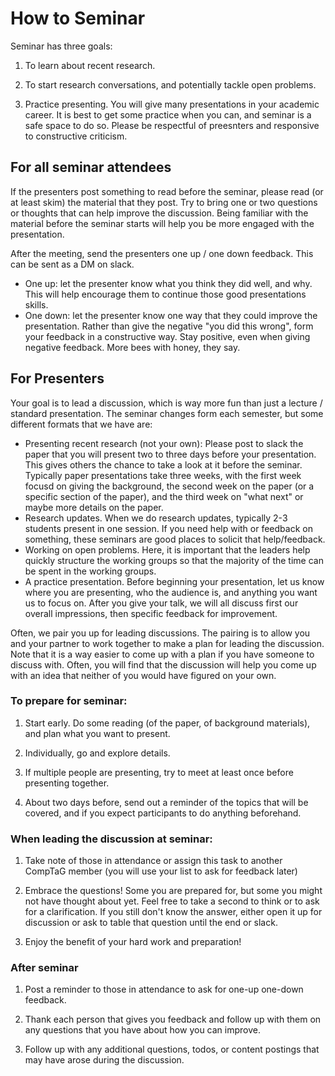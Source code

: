 # How to Seminar

Seminar has three goals:

1. To learn about recent research.

2. To start research conversations, and potentially tackle open problems.

3. Practice presenting. You will give many presentations in your academic
   career.  It is best to get some practice when you can, and seminar is a safe
   space to do so.  Please be respectful of preesnters and responsive to
   constructive criticism.

## For all seminar attendees

If the presenters post something to read before the seminar, please read (or at
least skim) the material that they post.  Try to bring one or two questions or
thoughts that can help improve the discussion.  Being familiar with the material
before the seminar starts will help you be more engaged with the presentation.

After the meeting, send the presenters one up / one down feedback.  This can be
sent as a DM on slack.

* One up: let the presenter know what you think they did well, and why.  This
  will help encourage them to continue those good presentations skills.
* One down: let the presenter know one way that they could improve the
  presentation.  Rather than give the negative "you did this wrong", form your
  feedback in a constructive way.  Stay positive, even when giving negative
  feedback. More bees with honey, they say.

## For Presenters

Your goal is to lead a discussion, which is way more fun than just a lecture /
standard presentation. The seminar changes form each semester, but some
different formats that we have are:

* Presenting recent research (not your own): Please post to slack the paper that
  you will present two to three days before your presentation. This gives others
  the chance to take a look at it before the seminar.  Typically paper
  presentations take three weeks, with the first week focusd on giving the
  background, the second week on the paper (or a specific section of the paper),
  and the third week on "what next" or maybe more details on the paper.
* Research updates.  When we do research updates, typically 2-3 students present
  in one session.  If you need help with or feedback on something, these
  seminars are good places to solicit that help/feedback.
* Working on open problems.  Here, it is important that the leaders help quickly
  structure the working groups so that the majority of the time can be spent in
  the working groups.
* A practice presentation.  Before beginning your presentation, let us know
  where you are presenting, who the audience is, and anything you want us to
  focus on.  After you give your talk, we will all discuss first our overall
  impressions, then specific feedback for improvement.

Often, we pair you up for leading discussions.  The pairing is to allow you and
your partner to work together to make a plan for leading the discussion.  Note
that it is a way easier to come up with a plan if you have someone to discuss
with.  Often, you will find that the discussion will help you come up with an
idea that neither of you would have figured on your own.

### To prepare for seminar:

1. Start early.  Do some reading (of the paper, of background materials), and
   plan what you want to present.

2. Individually, go and explore details.

3. If multiple people are presenting, try to meet at least once before
   presenting together.

4. About two days before, send out a reminder of the topics that will be
   covered, and if you expect participants to do anything beforehand.

### When leading the discussion at seminar:

1. Take note of those in attendance or assign this task to another CompTaG
   member (you will use your list to ask for feedback
   later)

2. Embrace the questions!  Some you are prepared for, but some you might not
   have thought about yet.  Feel free to take a second to think or to ask for a
   clarification.  If you still don't know the answer, either open it up for
   discussion or ask to table that question until the end or slack.

3. Enjoy the benefit of your hard work and preparation!

### After seminar

1. Post a reminder to those in attendance to ask for one-up one-down feedback.

2. Thank each person that gives you feedback and follow up with them on any
   questions that you have about how you can improve.

3. Follow up with any additional questions, todos, or content postings that may
   have arose during the discussion.
